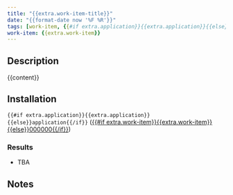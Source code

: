 ```yaml
---
title: "{{extra.work-item-title}}"
date: "{{format-date now '%F %R'}}"
tags: [work-item, {{#if extra.application}}{{extra.application}}{{else}}application{{/if}}, project, {{#if extra.state}}{{extra.state}}{{else}}in-development{{/if}}]
work-item: {{extra.work-item}}
---
```


## Description

{{content}}

## Installation

`{{#if extra.application}}{{extra.application}}{{else}}application{{/if}}` ([{{#if extra.work-item}}{{extra.work-item}}{{else}}000000{{/if}}](https://dev.azure.com/jbhunt/EngAndTech/_workitems/edit/{{extra.work-item}}))

### Results

- TBA

## Notes

